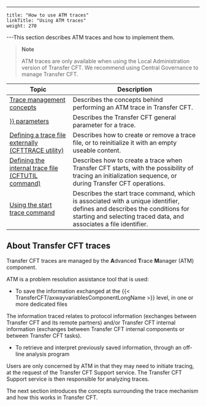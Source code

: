 ---
    title: "How to use ATM traces"
    linkTitle: "Using ATM traces"
    weight: 270
---This section describes ATM traces and how to implement them.

> **Note**
>
> ATM traces are only available when using the Local Administration version of Transfer CFT. We recommend using Central Governance to manage Transfer CFT.


| Topic  | Description  |
| --- | --- |
| [Trace management concepts](trace_management) | Describes the concepts behind performing an ATM trace in Transfer CFT. |
| [}} parameters](parameter_settings) | Describes the Transfer CFT general parameter for a trace. |
| [Defining a trace file externally (CFTTRACE utility)](defining_a_trace_file_externally) | Describes how to create or remove a trace file, or to reinitialize it with an empty useable content. |
| [Defining the internal trace file (CFTUTIL command)](defining_the_internal_trace_file) | Describes how to create a trace when Transfer CFT starts, with the possibility of tracing an initialization sequence, or during Transfer CFT operations. |
| [Using the start trace command]() | Describes the start trace command, which is associated with a unique identifier, defines and describes the conditions for starting and selecting traced data, and associates a file identifier. |


## About Transfer CFT traces

Transfer CFT traces are managed by the ****A****dvanced
****T****race ****M****anager
(ATM) component.

ATM is a problem resolution assistance tool that is used:

- To save the information
    exchanged at the {{< TransferCFT/axwayvariablesComponentLongName >}} level, in one or more dedicated files

The information traced relates to protocol information
(exchanges between Transfer CFT and its remote partners) and/or Transfer
CFT internal information (exchanges between Transfer CFT internal components
or between Transfer CFT tasks).

- To retrieve and
    interpret previously saved information, through an off-line analysis program

Users are only concerned by ATM in that they may need to initiate tracing,
at the request of the Transfer CFT Support service. The Transfer CFT Support
service is then responsible for analyzing traces.

The next section introduces the concepts
surrounding the trace mechanism and how this works in Transfer CFT.
